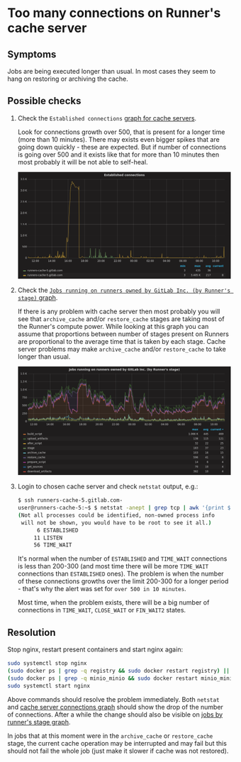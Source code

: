 # Too many connections on Runner's cache server

## Symptoms

Jobs are being executed longer than usual. In most cases they seem to hang on restoring or archiving the cache.

## Possible checks

1. Check the `Established connections` [graph for cache servers][cache server connections graph].

    Look for connections growth over 500, that is present for a longer time (more than 10 minutes). There may exists
    even bigger spikes that are going down quickly - these are expected. But if number of connections is going over
    500 and it exists like that for more than 10 minutes then most probably it will be not able to self-heal.

    ![Too many connections to cache server](../img/ci/cache_server_too_many_connections.png)

1. Check the [`Jobs running on runners owned by GitLab Inc. (by Runner's stage)` graph][jobs by runner's stage graph].

    If there is any problem with cache server then most probably you will see that `archive_cache` and/or
    `restore_cache` stages are taking most of the Runner's compute power. While looking at this graph you can assume
    that proportions between number of stages present on Runners are proportional to the average time that is taken by
    each stage. Cache server problems may make `archive_cache` and/or `restore_cache` to take longer than usual.

    ![Runners by stage - cache server problem](../img/ci/runners_by_stage_problem_with_cache.png)

1. Login to chosen cache server and check `netstat` output, e.g.:

    ```bash
    $ ssh runners-cache-5.gitlab.com-
    user@runners-cache-5:~$ $ netstat -anept | grep tcp | awk '{print $6}' | sort | uniq -c | sort -g
    (Not all processes could be identified, non-owned process info
     will not be shown, you would have to be root to see it all.)
          6 ESTABLISHED
         11 LISTEN
         56 TIME_WAIT
    ```

    It's normal when the number of `ESTABLISHED` and `TIME_WAIT` connections is less than 200-300 (and most time there
    will be more `TIME_WAIT` connections than `ESTABLISHED` ones). The problem is when the number of these connections
    growths over the limit 200-300 for a longer period - that's why the alert was set for `over 500 in 10 minutes`.

    Most time, when the problem exists, there will be a big number of connections in `TIME_WAIT`, `CLOSE_WAIT` or
    `FIN_WAIT2` states.

## Resolution

Stop nginx, restart present containers and start nginx again:

```bash
sudo systemctl stop nginx
(sudo docker ps | grep -q registry && sudo docker restart registry) || echo "Registry is not running. Skipping."
(sudo docker ps | grep -q minio_minio && sudo docker restart minio_minio) || echo "Minio is not running. Skipping."
sudo systemctl start nginx
```

Above commands should resolve the problem immediately. Both `netstat` and [cache server connections graph] should
show the drop of the number of connections. After a while the change should also be visible on [jobs by runner's
stage graph].

In jobs that at this moment were in the `archive_cache` or `restore_cache` stage, the current cache operation may be
interrupted and may fail but this should not fail the whole job (just make it slower if cache was not restored).

[cache server connections graph]:https://performance.gitlab.net/dashboard/db/ci?orgId=1&refresh=5m&from=now-24h&to=now&panelId=56&fullscreen
[jobs by runner's stage graph]:https://performance.gitlab.net/dashboard/db/ci?refresh=5m&orgId=1&from=now-24h&to=now&panelId=6&fullscreen

